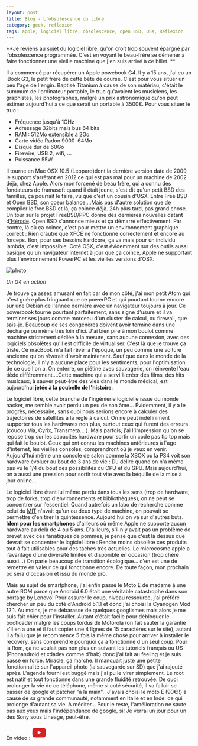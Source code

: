 ```yaml
---
layout: post
title: Blog - L'obsolescence du libre
category: geek, reflexion
tags: apple, logiciel libre, obsolescence, open BSD, OSX, Réflexion
---
```

**Je reviens au sujet du logiciel libre, qu'on croît trop souvent épargné par l'obsolescence programmée. C'est en voyant le beau-frère se démener à faire fonctionner une vieille machine que j'en suis arrivé à ce billet. **

Il a commencé par récupérer un Apple powebook G4. Il y a 15 ans, j'ai eu un iBook G3, le petit frère de cette bête de course. C'est pour vous situer un peu l'age de l'engin. Baptisé Titanium à cause de son matériau, c'était le summum de l'ordinateur portable, le truc qu'avaient les musiciens, les graphistes, les photographes, malgré un prix astronomique qu'on peut estimer aujourd'hui à ce que serait un portable à 3500€. Pour vous situer le truc :

* Fréquence jusqu'à 1GHz
* Adressage 32bits mais bus 64 bits
* RAM : 512Mo extensible à 2Go
* Carte vidéo Radon 9000  64Mo
* Disque dur de 60Go
* Firewire, USB 2, wifi, ...
* Puissance 55W

Il tourne en Mac OSX 10.5 (Leopard)dont la dernière version date de 2009, le support s'arrêtant en 2012 ce qui est pas mal pour un machine de 2002 déjà, chez Apple. Alors mon forcené de beau frère, qui a connu des fondateurs de framasoft quand il était jeune, s'est dit qu'un petit BSD des familles, ça pourrait le faire, vu que c'est un cousin d'OSX. Entre Free BSD et Open BSD, son coeur balance....Mais pas d'autre solution que de compiler le free BSD et là, ça coince déjà. 24h plus tard, pas grand chose. Un tour sur le projet FreeBSD/PPC donne des dernières nouvelles datant d<a href="https://fr.wikipedia.org/wiki/Hérode_Ier_le_Grand">'Hérode</a>. Open BSD s'annonce mieux et ça démarre effectivement. Par contre, là où ça coince, c'est pour mettre un environnement graphique correct : Rien d'autre que XFCE ne fonctionne correctement et encore au forceps. Bon, pour ses besoins hardcore, ça va mais pour un individu lambda, c'est impossible. Coté OSX, c'est évidemment sur des outils aussi basique qu'un navigateur internet à jour que ça coince, Apple ne supportant plus l'environnement PowerPC et les vieilles versions d'OSX.

![photo](https://filedn.eu/llqi9IBxlYouGRXYG2xlROb/img/2017/bureau.jpg)

*Un G4 en action*

Je trouve ça assez amusant en fait car de mon côté, j'ai mon petit Atom qui n'est guère plus fringuant que ce powerPC et qui pourtant tourne encore sur une Debian de l'année dernière avec un navigateur toujours à jour. Ce powerbook tourne pourtant parfaitement, sans signe d'usure et il va terminer ses jours comme morceau d'un cluster de calcul, ou firewall, que sais-je. Beaucoup de ses congénères doivent avoir terminé dans une décharge ou même très loin d'ici. J'ai bien pire à mon boulot comme machine strictement dédiée à la mesure, sans aucune connexion, avec des logiciels obsolètes qu'il est difficile de virtualiser. C'est là que je trouve ça triste. Ce macBook m'a fait rêver à l'époque, un peu comme une voiture ancienne qu'on rêverait d'avoir maintenant. Sauf que dans le monde de la technologie, il n'y a aucune place pour les sentiments, pour l'optimisation de ce que l'on a. On enterre, on piétine avec sauvagerie, on réinvente l'eau tiède différemment....Cette machine qui a servi à créer des films, des hits musicaux, à sauver peut-être des vies dans le monde médical, est aujourd'hui **jetée à la poubelle de l'histoire**.

Le logiciel libre, cette branche de l'ingénierie logicielle issue du monde hacker, me semble avoir perdu un peu de son âme... Évidemment, il y a le progrès, nécessaire, sans quoi nous serions encore à calculer des trajectoires de satellites à la règle à calcul. On ne peut indéfiniment supporter tous les hardwares non plus, surtout ceux qui furent des erreurs (coucou Via, Cyrix, Transmeta... ). Mais parfois, j'ai l'impression qu'on se repose trop sur les capacités hardware pour sortir un code pas tip top mais qui fait le boulot. Ceux qui ont connu les machines antérieures à l'age d'internet, les vieilles consoles, comprendront où je veux en venir. Aujourd'hui même une console de salon comme la XBOX ou la PS4 voit son hardware évoluer au bout de 3 ans de vie : Du délire quand on n'a même pas vu le 1/4 du bout des possibilités du CPU et du GPU. Mais aujourd'hui, on a aussi une pression pour sortir tout vite avec la béquille de la mise à jour online...

Le logiciel libre étant lui même perdu dans tous les sens (trop de hardware, trop de forks, trop d'environnements et bibliothèques), on ne peut se concentrer sur l'essentiel. Quand autrefois un labo de recherche comme celui du <a href="http://blog.wikimemoires.com/2013/03/le-laboratoire-dintelligence-artificielle-du-mit/">MIT</a> n'avait qu'un ou deux type de machine, on pouvait se permettre d'en tirer la quintessence. Aujourd'hui on va sur d'autres buts. **Idem pour les smartphones** d'ailleurs où même Apple ne supporte aucun hardware au delà de 4 ou 5 ans. D'ailleurs, s'il n'y avait pas un problème de brevet avec ces fanatiques de pommes, je pense que c'est là dessus que devrait se concentrer le logiciel libre : Rendre moins obsolète ces produits tout à fait utilisables pour des taches très actuelles. Le microcosme apple a l'avantage d'une diversité limitée et disponible en occasion (trop chère aussi...) On parle beaucoup de transition écologique... c'en est une de remettre en valeur ce qui fonctionne encore. De toute façon, mon prochain pc sera d'occasion et issu du monde pro.

Mais au sujet de smartphone, j'ai enfin passé le Moto E de madame à une autre ROM parce que Android 6.0 était une véritable catastrophe dans son portage by Lenovo! Pour assurer le coup, niveau ressource, j'ai préféré chercher un peu du coté d'Android 5.1.1 et donc j'ai choisi la Cyanogen Mod 12.1. Au moins, je me débarasse de quelques googlismes mais alors je me suis fait chier pour l'installer. Autant c'était facile pour débloquer le bootloader malgré les coups tordus de Motorola (on fait sauter la garantie s'il en a une et il faut copier une 4 lignes de 15 caractères sur le site), autant il a fallu que je recommence 5 fois la même chose pour arriver à installer le recovery, sans comprendre pourquoi ça a fonctionné d'un seul coup. Pour la Rom, ça ne voulait pas non plus en suivant les tutoriels français ou US (Phonandroid et xdadev comme d'hab) donc j'ai fait au feeling et je suis passé en force. Miracle, ça marche. Il manquait juste une petite fonctionnalité sur l'appareil photo (la sauvegarde sur SD) que j'ai rajouté après. L'agenda fourni est buggé mais j'ai pu le virer simplement. Le root est natif et tout fonctionne dans une grande fluidité retrouvée. De quoi prolonger la vie de ce téléphone, même si coté sécurité, il va falloir se passer de google et patcher "à la main".  J'avais choisi le moto E (90€!!) à cause de sa grande communauté, notamment en Italie et en Inde, ce qui prolonge d'autant sa vie. A méditer... Pour le reste, l'amélioration ne saute pas aux yeux mais l'indépendance de google, si! Je verrai un jour pour un des Sony sous Lineage, peut-être.

En video : [![video](/images/youtube.png)](https://www.youtube.com/watch?v=1DO-Ddqbqgs)
